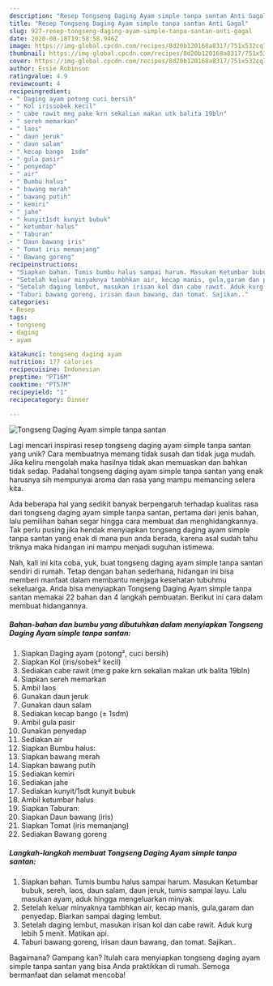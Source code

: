 ```yaml
---
description: "Resep Tongseng Daging Ayam simple tanpa santan Anti Gagal"
title: "Resep Tongseng Daging Ayam simple tanpa santan Anti Gagal"
slug: 927-resep-tongseng-daging-ayam-simple-tanpa-santan-anti-gagal
date: 2020-08-18T19:58:58.946Z
image: https://img-global.cpcdn.com/recipes/8d20b120168a8317/751x532cq70/tongseng-daging-ayam-simple-tanpa-santan-foto-resep-utama.jpg
thumbnail: https://img-global.cpcdn.com/recipes/8d20b120168a8317/751x532cq70/tongseng-daging-ayam-simple-tanpa-santan-foto-resep-utama.jpg
cover: https://img-global.cpcdn.com/recipes/8d20b120168a8317/751x532cq70/tongseng-daging-ayam-simple-tanpa-santan-foto-resep-utama.jpg
author: Essie Robinson
ratingvalue: 4.9
reviewcount: 4
recipeingredient:
- " Daging ayam potong cuci bersih"
- " Kol irissobek kecil"
- " cabe rawit meg pake krn sekalian makan utk balita 19bln"
- " sereh memarkan"
- " laos"
- " daun jeruk"
- " daun salam"
- " kecap bango  1sdm"
- " gula pasir"
- " penyedap"
- " air"
- " Bumbu halus"
- " bawang merah"
- " bawang putih"
- " kemiri"
- " jahe"
- " kunyit1sdt kunyit bubuk"
- " ketumbar halus"
- " Taburan"
- " Daun bawang iris"
- " Tomat iris memanjang"
- " Bawang goreng"
recipeinstructions:
- "Siapkan bahan. Tumis bumbu halus sampai harum. Masukan Ketumbar bubuk, sereh, laos, daun salam, daun jeruk, tumis sampai layu. Lalu masukan ayam, aduk hingga mengeluarkan minyak."
- "Setelah keluar minyaknya tambhkan air, kecap manis, gula,garam dan penyedap. Biarkan sampai daging lembut."
- "Setelah daging lembut, masukan irisan kol dan cabe rawit. Aduk kurg lebih 5 menit. Matikan api."
- "Taburi bawang goreng, irisan daun bawang, dan tomat. Sajikan.."
categories:
- Resep
tags:
- tongseng
- daging
- ayam

katakunci: tongseng daging ayam 
nutrition: 177 calories
recipecuisine: Indonesian
preptime: "PT16M"
cooktime: "PT57M"
recipeyield: "1"
recipecategory: Dinner

---
```



![Tongseng Daging Ayam simple tanpa santan](https://img-global.cpcdn.com/recipes/8d20b120168a8317/751x532cq70/tongseng-daging-ayam-simple-tanpa-santan-foto-resep-utama.jpg)

Lagi mencari inspirasi resep tongseng daging ayam simple tanpa santan yang unik? Cara membuatnya memang tidak susah dan tidak juga mudah. Jika keliru mengolah maka hasilnya tidak akan memuaskan dan bahkan tidak sedap. Padahal tongseng daging ayam simple tanpa santan yang enak harusnya sih mempunyai aroma dan rasa yang mampu memancing selera kita.



Ada beberapa hal yang sedikit banyak berpengaruh terhadap kualitas rasa dari tongseng daging ayam simple tanpa santan, pertama dari jenis bahan, lalu pemilihan bahan segar hingga cara membuat dan menghidangkannya. Tak perlu pusing jika hendak menyiapkan tongseng daging ayam simple tanpa santan yang enak di mana pun anda berada, karena asal sudah tahu triknya maka hidangan ini mampu menjadi suguhan istimewa.


Nah, kali ini kita coba, yuk, buat tongseng daging ayam simple tanpa santan sendiri di rumah. Tetap dengan bahan sederhana, hidangan ini bisa memberi manfaat dalam membantu menjaga kesehatan tubuhmu sekeluarga. Anda bisa menyiapkan Tongseng Daging Ayam simple tanpa santan memakai 22 bahan dan 4 langkah pembuatan. Berikut ini cara dalam membuat hidangannya.

<!--inarticleads1-->

##### Bahan-bahan dan bumbu yang dibutuhkan dalam menyiapkan Tongseng Daging Ayam simple tanpa santan:

1. Siapkan  Daging ayam (potong², cuci bersih)
1. Siapkan  Kol (iris/sobek² kecil)
1. Sediakan  cabe rawit (me:g pake krn sekalian makan utk balita 19bln)
1. Siapkan  sereh memarkan
1. Ambil  laos
1. Gunakan  daun jeruk
1. Gunakan  daun salam
1. Sediakan  kecap bango (± 1sdm)
1. Ambil  gula pasir
1. Gunakan  penyedap
1. Sediakan  air
1. Siapkan  Bumbu halus:
1. Siapkan  bawang merah
1. Siapkan  bawang putih
1. Sediakan  kemiri
1. Sediakan  jahe
1. Sediakan  kunyit/1sdt kunyit bubuk
1. Ambil  ketumbar halus
1. Siapkan  Taburan:
1. Siapkan  Daun bawang (iris)
1. Siapkan  Tomat (iris memanjang)
1. Sediakan  Bawang goreng




<!--inarticleads2-->

##### Langkah-langkah membuat Tongseng Daging Ayam simple tanpa santan:

1. Siapkan bahan. Tumis bumbu halus sampai harum. Masukan Ketumbar bubuk, sereh, laos, daun salam, daun jeruk, tumis sampai layu. Lalu masukan ayam, aduk hingga mengeluarkan minyak.
1. Setelah keluar minyaknya tambhkan air, kecap manis, gula,garam dan penyedap. Biarkan sampai daging lembut.
1. Setelah daging lembut, masukan irisan kol dan cabe rawit. Aduk kurg lebih 5 menit. Matikan api.
1. Taburi bawang goreng, irisan daun bawang, dan tomat. Sajikan..




Bagaimana? Gampang kan? Itulah cara menyiapkan tongseng daging ayam simple tanpa santan yang bisa Anda praktikkan di rumah. Semoga bermanfaat dan selamat mencoba!

